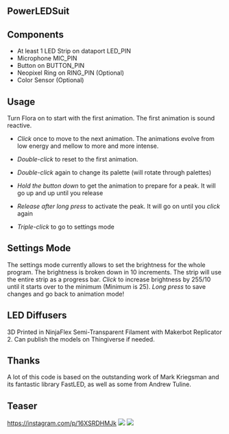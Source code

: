 PowerLEDSuit
-

Components
--
* At least 1 LED Strip on dataport LED_PIN
* Microphone MIC_PIN
* Button on BUTTON_PIN
* Neopixel Ring on RING_PIN (Optional)
* Color Sensor (Optional)

Usage 
--
Turn Flora on to start with the first animation. The first animation is sound reactive.

- *Click* once to move to the next animation. 
The animations evolve from low energy and mellow to more and more intense. 

- *Double-click* to reset to the first animation. 

- *Double-click* again to change its palette (will rotate through palettes)

- *Hold the button down* to get the animation to prepare for a peak. It will go up and up until you release

- *Release after long press* to activate the peak. It will go on until you *click* again

- *Triple-click* to go to settings mode 

Settings Mode
--
The settings mode currently allows to set the brightness for the whole program. The brightness is broken down in 10 increments. The strip will use the entire strip as a progress bar. 
*Click* to increase brightness by 255/10 until it starts over to the minimum (Minimum is 25).
*Long press* to save changes and go back to animation mode!

LED Diffusers
-- 
3D Printed in NinjaFlex Semi-Transparent Filament with Makerbot Replicator 2. Can publish the models on Thingiverse if needed.

Thanks
--
A lot of this code is based on the outstanding work of Mark Kriegsman and its fantastic library FastLED, as well as some from Andrew Tuline. 

Teaser
--
https://instagram.com/p/16XSRDHMJk 
![](https://dl.dropboxusercontent.com/s/i3s1qmty3xxm41g/2015-05-28%2013.08.40.jpg)
![](https://dl.dropboxusercontent.com/s/dpmx56i987c81z4/2015-05-21%2003.00.32.jpg)
